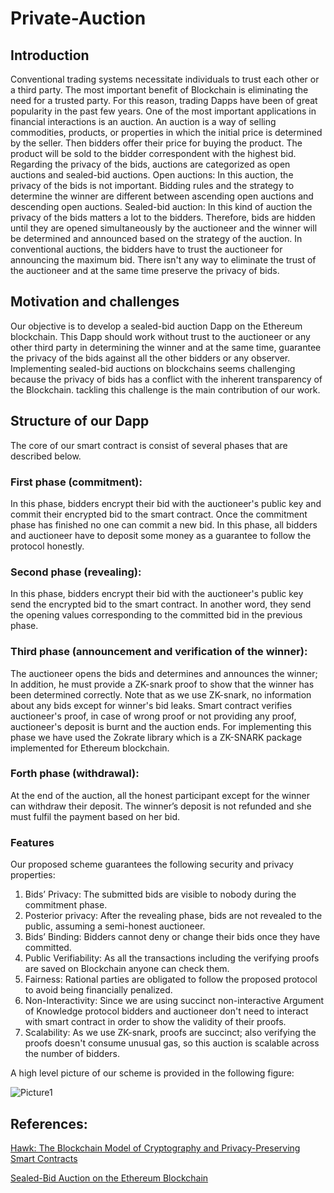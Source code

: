 
# Private-Auction
## Introduction
Conventional trading systems necessitate individuals to trust each other or a third party. The most important benefit of Blockchain is eliminating the need for a trusted party. For this reason, trading Dapps have been of great popularity in the past few years. One of the most important applications in financial interactions is an auction. An auction is a way of selling commodities, products, or properties in which the initial price is determined by the seller. Then bidders offer their price for buying the product. The product will be sold to the bidder correspondent with the highest bid. Regarding the privacy of the bids, auctions are categorized as open auctions and sealed-bid auctions.
Open auctions: In this auction, the privacy of the bids is not important. Bidding rules and the strategy to determine the winner are different between ascending open auctions and descending open auctions.
Sealed-bid auction: In this kind of auction the privacy of the bids matters a lot to the bidders. Therefore, bids are hidden until they are opened simultaneously by the auctioneer and the winner will be determined and announced based on the strategy of the auction.
In conventional auctions, the bidders have to trust the auctioneer for announcing the maximum bid. There isn't any way to eliminate the trust of the auctioneer and at the same time preserve the privacy of bids.
## Motivation and challenges
Our objective is to develop a sealed-bid auction Dapp on the Ethereum blockchain. This Dapp should work without trust to the auctioneer or any other third party in determining the winner and at the same time, guarantee the privacy of the bids against all the other bidders or any observer. Implementing sealed-bid auctions on blockchains seems challenging because the privacy of bids has a conflict with the inherent transparency of the Blockchain. tackling this challenge is the main contribution of our work.
## Structure of our Dapp 
The core of our smart contract is consist of several phases that are described below.
### First phase (commitment):
In this phase, bidders encrypt their bid with the auctioneer's public key and commit their encrypted bid to the smart contract. Once the commitment phase has finished no one can commit a new bid. In this phase, all bidders and auctioneer have to deposit some money as a guarantee to follow the protocol honestly. 
### Second phase (revealing):
In this phase, bidders encrypt their bid with the auctioneer's public key send the encrypted bid to the smart contract. In another word, they send the opening values corresponding to the committed bid in the previous phase.
### Third phase (announcement and verification of the winner):
The auctioneer opens the bids and determines and announces the winner; In addition, he must provide a ZK-snark proof to show that the winner has been determined correctly. Note that as we use ZK-snark, no information about any bids except for winner's bid leaks. Smart contract verifies auctioneer's proof, in case of wrong proof or not providing any proof, auctioneer's deposit is burnt and the auction ends. For implementing this phase we have used the Zokrate library which is a ZK-SNARK package implemented for Ethereum blockchain. 
### Forth phase (withdrawal):
At the end of the auction, all the honest participant except for the winner can withdraw their deposit. The winner’s deposit is not refunded and she must fulfil the payment based on her bid.
### Features
Our proposed scheme guarantees the following security and privacy properties:
1. Bids’ Privacy: The submitted bids are visible to nobody during the commitment phase.
2. Posterior privacy: After the revealing phase, bids are not revealed to the public, assuming a semi-honest auctioneer.
3. Bids’ Binding: Bidders cannot deny or change their bids once they have committed.
4. Public Verifiability: As all the transactions including the verifying proofs are saved on Blockchain anyone can check them.
5. Fairness: Rational parties are obligated to follow the proposed protocol to avoid being financially penalized.
6. Non-Interactivity: Since we are using succinct non-interactive Argument of Knowledge protocol bidders and auctioneer don't need to interact with smart contract in order to show the validity of their proofs.
7. Scalability: As we use ZK-snark, proofs are succinct; also verifying the proofs doesn't consume unusual gas, so this auction is scalable across the number of bidders.

A high level picture of our scheme is provided in the following figure:


<img src="https://i.ibb.co/PGXCgqR/Picture1.png" alt="Picture1" border="0"></a>
 
## References:

[Hawk: The Blockchain Model of Cryptography and Privacy-Preserving Smart Contracts](https://user.eng.umd.edu/~cpap/published/hawk.pdf)

[Sealed-Bid Auction on the Ethereum Blockchain](https://user.eng.umd.edu/~cpap/published/hawk.pdf)


